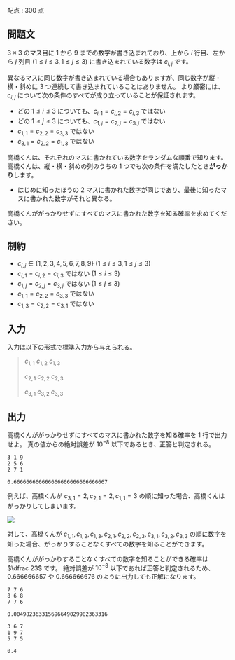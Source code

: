配点 : $300$ 点

## 問題文

$3\times3$ のマス目に $1$ から $9$ までの数字が書き込まれており、上から $i$ 行目、左から $j$ 列目 $(1\leq i\leq3,1\leq j\leq3)$ に書き込まれている数字は $c _ {i,j}$ です。

異なるマスに同じ数字が書き込まれている場合もありますが、同じ数字が縦・横・斜めに $3$ つ連続して書き込まれていることはありません。
より厳密には、$c _ {i,j}$ について次の条件のすべてが成り立っていることが保証されます。

- どの $1\leq i\leq3$ についても、$c _ {i,1}=c _ {i,2}=c _ {i,3}$ ではない
- どの $1\leq j\leq3$ についても、$c _ {1,j}=c _ {2,j}=c _ {3,j}$ ではない
- $c _ {1,1}=c _ {2,2}=c _ {3,3}$ ではない
- $c _ {3,1}=c _ {2,2}=c _ {1,3}$ ではない

高橋くんは、それぞれのマスに書かれている数字をランダムな順番で知ります。
高橋くんは、縦・横・斜めの列のうちの $1$ つでも次の条件を満たしたとき**がっかり**します。

- はじめに知ったほうの $2$ マスに書かれた数字が同じであり、最後に知ったマスに書かれた数字がそれと異なる。

高橋くんががっかりせずにすべてのマスに書かれた数字を知る確率を求めてください。

## 制約

- $c _ {i,j}\in\lbrace1,2,3,4,5,6,7,8,9\rbrace\ (1\leq i\leq3,1\leq j\leq3)$
- $c _ {i,1}=c _ {i,2}=c _ {i,3}$ ではない $(1\leq i\leq3)$
- $c _ {1,j}=c _ {2,j}=c _ {3,j}$ ではない $(1\leq j\leq3)$
- $c _ {1,1}=c _ {2,2}=c _ {3,3}$ ではない
- $c _ {1,3}=c _ {2,2}=c _ {3,1}$ ではない

## 入力

入力は以下の形式で標準入力から与えられる。

> $c _ {1,1}$ $c _ {1,2}$ $c _ {1,3}$
> 
> $c _ {2,1}$ $c _ {2,2}$ $c _ {2,3}$
> 
> $c _ {3,1}$ $c _ {3,2}$ $c _ {3,3}$

## 出力

高橋くんががっかりせずにすべてのマスに書かれた数字を知る確率を $1$ 行で出力せよ。
真の値からの絶対誤差が $10 ^ {-8}$ 以下であるとき、正答と判定される。

```input1
3 1 9
2 5 6
2 7 1
```

```output1
0.666666666666666666666666666667
```

例えば、高橋くんが $c _ {3,1}=2,c _ {2,1}=2,c _ {1,1}=3$ の順に知った場合、高橋くんはがっかりしてしまいます。

![](https://img.atcoder.jp/abc319/d4635a227bbb8db7143f4bbee77a9979.png)

対して、高橋くんが $c _ {1,1},c _ {1,2},c _ {1,3},c _ {2,1},c _ {2,2},c _ {2,3},c _ {3,1},c _ {3,2},c _ {3,3}$ の順に数字を知った場合、がっかりすることなくすべての数字を知ることができます。

高橋くんががっかりすることなくすべての数字を知ることができる確率は $\dfrac 23$ です。
絶対誤差が $10 ^ {-8}$ 以下であれば正答と判定されるため、$0.666666657$ や $0.666666676$ のように出力しても正解になります。

```input2
7 7 6
8 6 8
7 7 6
```

```output2
0.004982363315696649029982363316
```

```input3
3 6 7
1 9 7
5 7 5
```

```output3
0.4
```